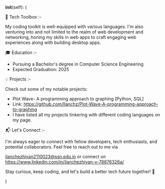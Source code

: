 __init__(self):
(



🚀 Tech Toolbox :-
  
My coding toolkit is well-equipped with various languages. I'm also 
venturing into and not limited to the realm of web development and networking, 
honing my skills in web apps to 
craft engaging web experiences along with building desktop apps.

🎓 Education :-

- Pursuing a Bachelor's degree in Computer Science Engineering
- Expected Graduation: 2025

💡 Projects :-

Check out some of my notable projects:

- Plot Wave- A programming approach to graphing [Python, SQL]
- Link: https://github.com/Ilanchz/Plot-Wave-A-programming-approach-to-graphing
- I have listed all my projects tinkering with different coding languages on my page.


📬 Let's Connect :-

I'm always eager to connect with fellow developers, tech enthusiasts, and potential collaborators. 
Feel free to reach out to me via 

ilanchezhiyan2110023@ssn.edu.in or connect on
https://www.linkedin.com/in/ilanchezhiyan-v-78876326a/

Stay curious, keep coding, and let's build a better tech future together! 🌟


)
